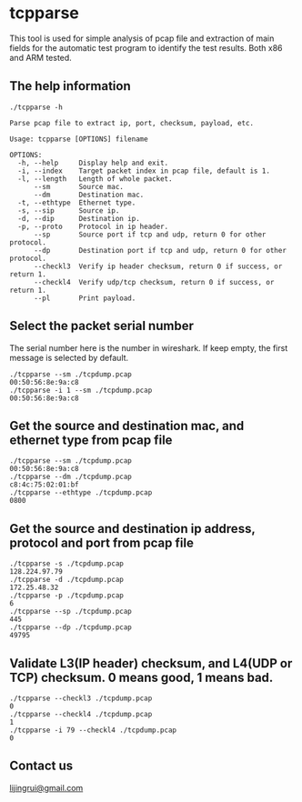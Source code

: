 # tcpparse

This tool is used for simple analysis of pcap file and extraction of main fields for the automatic test program to identify the test results.
Both x86 and ARM tested.

## The help information
```
./tcpparse -h

Parse pcap file to extract ip, port, checksum, payload, etc.

Usage: tcpparse [OPTIONS] filename

OPTIONS:
  -h, --help     Display help and exit.
  -i, --index    Target packet index in pcap file, default is 1.
  -l, --length   Length of whole packet.
      --sm       Source mac.
      --dm       Destination mac.
  -t, --ethtype  Ethernet type.
  -s, --sip      Source ip.
  -d, --dip      Destination ip.
  -p, --proto    Protocol in ip header.
      --sp       Source port if tcp and udp, return 0 for other protocol.
      --dp       Destination port if tcp and udp, return 0 for other protocol.
      --checkl3  Verify ip header checksum, return 0 if success, or return 1.
      --checkl4  Verify udp/tcp checksum, return 0 if success, or return 1.
      --pl       Print payload.
```

## Select the packet serial number
The serial number here is the number in wireshark. If keep empty, the first message is selected by default. 
```
./tcpparse --sm ./tcpdump.pcap
00:50:56:8e:9a:c8
./tcpparse -i 1 --sm ./tcpdump.pcap
00:50:56:8e:9a:c8
```

## Get the source and destination mac, and ethernet type from pcap file
```
./tcpparse --sm ./tcpdump.pcap
00:50:56:8e:9a:c8
./tcpparse --dm ./tcpdump.pcap
c8:4c:75:02:01:bf
./tcpparse --ethtype ./tcpdump.pcap
0800
```

## Get the source and destination ip address, protocol and port from pcap file
```
./tcpparse -s ./tcpdump.pcap
128.224.97.79
./tcpparse -d ./tcpdump.pcap
172.25.48.32
./tcpparse -p ./tcpdump.pcap
6
./tcpparse --sp ./tcpdump.pcap
445
./tcpparse --dp ./tcpdump.pcap
49795
```

## Validate L3(IP header) checksum, and L4(UDP or TCP) checksum. 0 means good, 1 means bad.
```
./tcpparse --checkl3 ./tcpdump.pcap
0
./tcpparse --checkl4 ./tcpdump.pcap
1
./tcpparse -i 79 --checkl4 ./tcpdump.pcap
0
```

## Contact us
lijingrui@gmail.com
